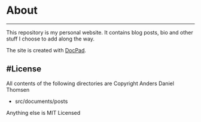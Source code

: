 # About
---
This repository is my personal website. It contains blog posts, bio and other stuff I choose to add along the way.

The site is created with [DocPad](http://docpad.org).

#License
---
All contents of the following directories are Copyright Anders Daniel Thomsen

* src/documents/posts

Anything else is MIT Licensed